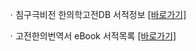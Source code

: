 ㆍ침구극비전 한의학고전DB 서적정보 [[바로가기]](https://mediclassics.kr/books/87)

ㆍ고전한의번역서 eBook 서적목록 [[바로가기]](https://info.mediclassics.kr/bookshelf/list/eBook/list)
